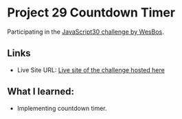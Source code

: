 # Project 29 Countdown Timer

Participating in the [JavaScript30 challenge by WesBos](https://javascript30.com/).

## Links

- Live Site URL: [Live site of the challenge hosted here](https://junayedrahaman50.github.io/JavaScript30/29-Countdown-Timer/)

## What I learned:

- Implementing countdown timer.
